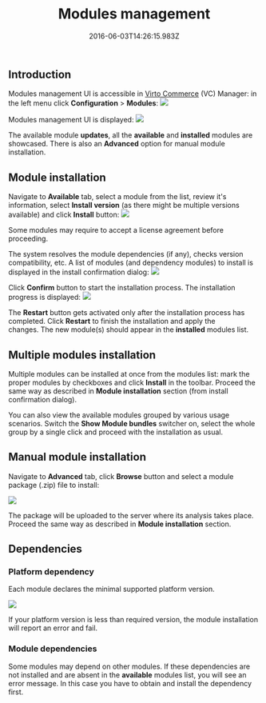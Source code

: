 ﻿---
title: Modules management
description: The article about managing Virto Commerce modules
layout: docs
date: 2016-06-03T14:26:15.983Z
sorting: 2
---
## Introduction

Modules management UI is accessible in <a class="crosslink" href="https://virtocommerce.com/b2b-ecommerce-platform" target="_blank">Virto Commerce</a> (VC) Manager: in the left menu click **Configuration** > **Modules**:
![](../../assets/images/docs/image2016-6-3_13-28-9.png)

Modules management UI is displayed:
![](../../assets/images/docs/image2016-6-3_13-46-25.png)

The available module **updates**, all the **available** and **installed** modules are showcased. There is also an **Advanced** option for manual module installation.

## Module installation

Navigate to **Available** tab, select a module from the list, review it's information, select **Install version** (as there might be multiple versions available) and click **Install** button:
![](../../assets/images/docs/image2016-6-3_16-9-19.png)

Some modules may require to accept a license agreement before proceeding.

The system resolves the module dependencies (if any), checks version compatibility, etc. A list of modules (and dependency modules) to install is displayed in the install confirmation dialog:
![](../../assets/images/docs/image2016-6-3_16-11-7.png)

Click **Confirm** button to start the installation process. The installation progress is displayed:
![](../../assets/images/docs/image2016-6-3_16-52-48.png)

The **Restart** button gets activated only after the installation process has completed. Click **Restart** to finish the installation and apply the changes. The new module(s) should appear in the **installed** modules list.

## Multiple modules installation

Multiple modules can be installed at once from the modules list: mark the proper modules by checkboxes and click **Install** in the toolbar. Proceed the same way as described in **Module installation** section (from install confirmation dialog).

You can also view the available modules grouped by various usage scenarios. Switch the **Show Module bundles** switcher on, select the whole group by a single click and proceed with the installation as usual.

## Manual module installation

Navigate to **Advanced** tab, click **Browse** button and select a module package (.zip) file to install:

![](../../assets/images/docs/image2016-6-3_14-12-6.png)

The package will be uploaded to the server where its analysis takes place. Proceed the same way as described in **Module installation** section.

## Dependencies

### Platform dependency

Each module declares the minimal supported platform version.

![](../../assets/images/docs/image2015-5-29_16-51-5.png)

If your platform version is less than required version, the module installation will report an error and fail.

### Module dependencies

Some modules may depend on other modules. If these dependencies are not installed and are absent in the **available** modules list, you will see an error message. In this case you have to obtain and install the dependency first.
